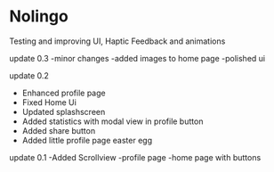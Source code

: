 # Nolingo

Testing and improving UI, Haptic Feedback and animations

update 0.3
-minor changes
-added images to home page
-polished ui


update 0.2
- Enhanced profile page
- Fixed Home Ui
- Updated splashscreen
- Added statistics with modal view in profile button
- Added share button
- Added little profile page easter egg

update 0.1
-Added Scrollview
-profile page
-home page with buttons
